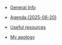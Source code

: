 <!-- * [Copper Key Software Connections](/) -->

<!-- * [Blogs](blogs/README.md) -->
<!-- * [projects](projects/README.md) -->
* [General Info]()

* [Agenda (2025-06-20)](agenda_2025-06-20.md)

* [Useful resources](resources.md)

* [My apology](my_apology.md)

